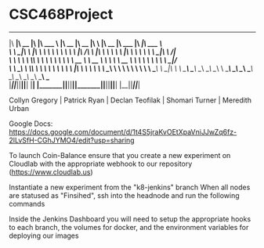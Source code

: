 # CSC468Project


 ________  ________  ___  ________           ________  ________  ___       ________  ________   ________  _______      
|\   ____\|\   __  \|\  \|\   ___  \        |\   __  \|\   __  \|\  \     |\   __  \|\   ___  \|\   ____\|\  ___ \     
\ \  \___|\ \  \|\  \ \  \ \  \\ \  \       \ \  \|\ /\ \  \|\  \ \  \    \ \  \|\  \ \  \\ \  \ \  \___|\ \   __/|    
 \ \  \    \ \  \\\  \ \  \ \  \\ \  \       \ \   __  \ \   __  \ \  \    \ \   __  \ \  \\ \  \ \  \    \ \  \_|/__  
  \ \  \____\ \  \\\  \ \  \ \  \\ \  \       \ \  \|\  \ \  \ \  \ \  \____\ \  \ \  \ \  \\ \  \ \  \____\ \  \_|\ \ 
   \ \_______\ \_______\ \__\ \__\\ \__\       \ \_______\ \__\ \__\ \_______\ \__\ \__\ \__\\ \__\ \_______\ \_______\
    \|_______|\|_______|\|__|\|__| \|__|        \|_______|\|__|\|__|\|_______|\|__|\|__|\|__| \|__|\|_______|\|_______|

Collyn Gregory | Patrick Ryan | Declan Teofilak | Shomari Turner | Meredith Urban

Google Docs: https://docs.google.com/document/d/1t4S5jraKvOEtXpaVniJJwZq6fz-2lLvSfH-CGhJYMO4/edit?usp=sharing

To launch Coin-Balance ensure that you create a new experiment on Cloudlab with the appropriate webhook to our repository (https://www.cloudlab.us)

Instantiate a new experiment from the "k8-jenkins" branch
When all nodes are statused as "Finsihed", ssh into the headnode and run the following commands


Inside the Jenkins Dashboard you will need to setup the appropriate hooks to each branch, the volumes for docker, and the environment variables for deploying our images



